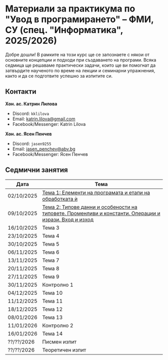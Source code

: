 # Материали за практикума по "Увод в програмирането" – ФМИ, СУ (спец. "Информатика", 2025/2026)

Добре дошли! В рамките на този курс ще се запознаете с някои от основните концепции и подходи при създаването на програми. Всяка седмица ще решаваме практически задачи, които ще ви помогнат да затвърдите наученото по време на лекции и семинарни упражнения, както и да се подготвите успешно за изпитите си.

## Контакти

**Хон. ас. Катрин Лилова**

- Discord: `kklilova`
- Email: [katrin.lilova@gmail.com](mailto:katrin.lilova@gmail.com)
- Facebook/Messenger: Katrin Lilova

**Хон. ас. Ясен Пенчев**

- Discord: `jasen9255`
- Email: [jasen_penchev@abv.bg](mailto:jasen_penchev@abv.bg)
- Facebook/Messenger: Ясен Пенчев

## Седмични занятия

| Дата        | Тема |
|--------------|------|
| 02/10/2025 | [Тема 1: Елементи на програмата и етапи на обработката ѝ](informatics/2025/week_01/) |
| 09/10/2025 | [Тема 2: Типове данни и особености на типовете. Променливи и константи. Операции и изрази. Вход и изход](informatics/2025/week_02/) |
| 16/10/2025 | Тема 3 |
| 23/10/2025 | Тема 4 |
| 30/10/2025 | Тема 5 |
| 06/11/2025 | Тема 6 |
| 13/11/2025 | Тема 7 |
| 20/11/2025 | Тема 8 |
| 27/11/2025 | Тема 9 |
| 30/11/2025 | Контролно 1 |
| 04/12/2025 | Тема 10 |
| 11/12/2025 | Тема 11 |
| 18/12/2025 | Тема 12 |
| 08/01/2026 | Тема 13 |
| 11/01/2026 | Контролно 2 |
| 16/01/2026 | Тема 14 |
| ??/??/2026 | Писмен изпит |
| ??/??/2026 | Теоретичен изпит |